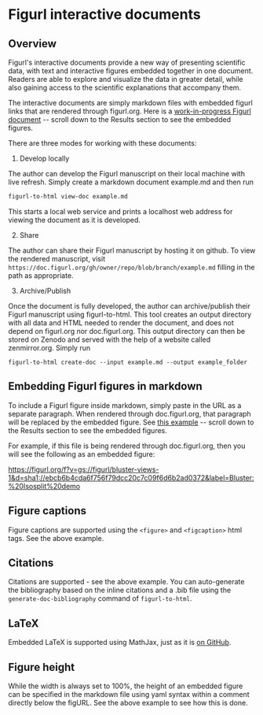 # Figurl interactive documents

## Overview

Figurl's interactive documents provide a new way of presenting scientific data, with text and interactive figures embedded together in one document. Readers are able to explore and visualize the data in greater detail, while also gaining access to the scientific explanations that accompany them.

The interactive documents are simply markdown files with embedded figurl links that are rendered through figurl.org. Here is a [work-in-progress Figurl document](https://doc.figurl.org/gh/dcmnts/isosplit-paper/blob/main/isosplit.md) -- scroll down to the Results section to see the embedded figures.

There are three modes for working with these documents:

1. Develop locally

The author can develop the Figurl manuscript on their local machine with live refresh. Simply create a markdown document example.md and then run

```bash
figurl-to-html view-doc example.md
```

This starts a local web service and prints a localhost web address for viewing the document as it is developed.

2. Share

The author can share their Figurl manuscript by hosting it on github. To view the rendered manuscript, visit `https://doc.figurl.org/gh/owner/repo/blob/branch/example.md` filling in the path as appropriate.

3. Archive/Publish

Once the document is fully developed, the author can archive/publish their Figurl manuscript using figurl-to-html. This tool creates an output directory with all data and HTML needed to render the document, and does not depend on figurl.org nor doc.figurl.org. This output directory can then be stored on Zenodo and served with the help of a website called zenmirror.org. Simply run

```
figurl-to-html create-doc --input example.md --output example_folder
```

## Embedding Figurl figures in markdown

To include a Figurl figure inside markdown, simply paste in the URL as a separate paragraph. When rendered through doc.figurl.org, that paragraph will be replaced by the embedded figure. See [this example](https://github.com/dcmnts/isosplit-paper/blob/main/isosplit.md) -- scroll down to the Results section to see the embedded figures.

For example, if this file is being rendered through doc.figurl.org, then you will see the following as an embedded figure:

https://figurl.org/f?v=gs://figurl/bluster-views-1&d=sha1://ebcb6b4cda6f756f79dcc20c7c09f6d6b2ad0372&label=Bluster:%20Isosplit%20demo

## Figure captions

Figure captions are supported using the `<figure>` and `<figcaption>` html tags. See the above example.

## Citations

Citations are supported - see the above example. You can auto-generate the bibliography based on the inline citations and a .bib file using the `generate-doc-bibliography` command of `figurl-to-html`.

## LaTeX

Embedded LaTeX is supported using MathJax, just as it is [on GitHub](https://docs.github.com/en/get-started/writing-on-github/working-with-advanced-formatting/writing-mathematical-expressions).

## Figure height

While the width is always set to 100%, the height of an embedded figure can be specified in the markdown file using yaml syntax within a comment directly below the figURL. See the above example to see how this is done.
